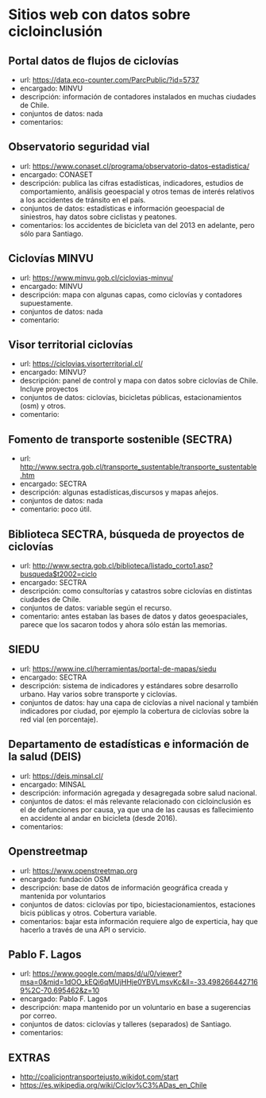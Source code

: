 # Sitios web con datos sobre cicloinclusión

## Portal datos de flujos de ciclovías

- url: <https://data.eco-counter.com/ParcPublic/?id=5737>
- encargado: MINVU
- descripción: información de contadores instalados en muchas ciudades de Chile.
- conjuntos de datos: nada
- comentarios:

## Observatorio seguridad vial

- url: <https://www.conaset.cl/programa/observatorio-datos-estadistica/>
- encargado: CONASET
- descripción: publica las cifras estadísticas, indicadores, estudios de comportamiento, análisis geoespacial y otros temas de interés relativos a los accidentes de tránsito en el país.
- conjuntos de datos: estadísticas e información geoespacial de siniestros, hay datos sobre ciclistas y peatones.
- comentarios: los accidentes de bicicleta van del 2013 en adelante, pero sólo para Santiago.

## Ciclovías MINVU

- url: <https://www.minvu.gob.cl/ciclovias-minvu/>
- encargado: MINVU
- descripción: mapa con algunas capas, como ciclovías y contadores supuestamente.
- conjuntos de datos: nada
- comentario:

## Visor territorial ciclovías

- url: <https://ciclovias.visorterritorial.cl/>
- encargado: MINVU?
- descripción: panel de control y mapa con datos sobre ciclovías de Chile. Incluye proyectos
- conjuntos de datos: ciclovías, bicicletas públicas, estacionamientos (osm) y otros.
- comentario:

## Fomento de transporte sostenible (SECTRA)

- url: <http://www.sectra.gob.cl/transporte_sustentable/transporte_sustentable.htm>
- encargado: SECTRA
- descripción: algunas estadísticas,discursos y mapas añejos.
- conjuntos de datos: nada
- comentario: poco útil.

## Biblioteca SECTRA, búsqueda de proyectos de ciclovías

- url: <http://www.sectra.gob.cl/biblioteca/listado_corto1.asp?busqueda$t2002=ciclo>
- encargado: SECTRA
- descripción: como consultorías y catastros sobre ciclovías en distintas ciudades de Chile.
- conjuntos de datos: variable según el recurso.
- comentario: antes estaban las bases de datos y datos geoespaciales, parece que los sacaron todos y ahora sólo están las memorias.

## SIEDU

- url: <https://www.ine.cl/herramientas/portal-de-mapas/siedu>
- encargado: SECTRA
- descripción: sistema de indicadores y estándares sobre desarrollo urbano. Hay varios sobre transporte y ciclovías.
- conjuntos de datos: hay una capa de ciclovías a nivel nacional y también indicadores por ciudad, por ejemplo la cobertura de ciclovías sobre la red vial (en porcentaje).

## Departamento de estadísticas e información de la salud (DEIS)

- url: <https://deis.minsal.cl/>
- encargado: MINSAL
- descripción: información agregada y desagregada sobre salud nacional.
- conjuntos de datos: el más relevante relacionado con cicloinclusión es el de defunciones por causa, ya que una de las causas es fallecimiento en accidente al andar en bicicleta (desde 2016).
- comentarios:

## Openstreetmap

- url: <https://www.openstreetmap.org>
- encargado: fundación OSM
- descripción: base de datos de información geográfica creada y mantenida por voluntarios
- conjuntos de datos: ciclovías por tipo, biciestacionamientos, estaciones bicis públicas y otros. Cobertura variable.
- comentarios: bajar esta información requiere algo de experticia, hay que hacerlo a través de una API o servicio.

## Pablo F. Lagos

- url: <https://www.google.com/maps/d/u/0/viewer?msa=0&mid=1dOO_kEQi6qMUjHHje0YBVLmsvKc&ll=-33.4982664427169%2C-70.695462&z=10>
- encargado: Pablo F. Lagos
- descripción: mapa mantenido por un voluntario en base a sugerencias por correo.
- conjuntos de datos: ciclovías y talleres (separados) de Santiago.
- comentarios:

## EXTRAS

- <http://coaliciontransportejusto.wikidot.com/start>
- <https://es.wikipedia.org/wiki/Ciclov%C3%ADas_en_Chile>